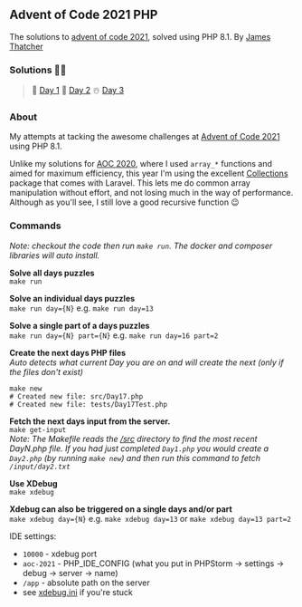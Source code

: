 ## Advent of Code 2021 PHP
The solutions to [advent of code 2021](https://adventofcode.com/2021), solved using PHP 8.1. By [James Thatcher](http://github.com/jthatch)

### Solutions 🥳🎉
> 🎄 [Day 1](/src/Day1.php) 🎅 [Day 2](/src/Day2.php) ☃️ [Day 3](/src/Day3.php)
>

### About
My attempts at tacking the awesome challenges at [Advent of Code 2021](https://adventofcode.com/2021/day/1) using PHP 8.1.

Unlike my solutions for [AOC 2020](https://github.com/jthatch/advent-of-code-php-2020), where I used `array_*` 
functions and aimed for maximum efficiency, this year I'm using the excellent 
[Collections](https://laravel.com/docs/9.x/collections) package that comes with Laravel. This lets me do common
array manipulation without effort, and not losing much in the way of performance. Although as you'll see, I still love
a good recursive function 😉


### Commands
_Note: checkout the code then run `make run`. The docker and composer libraries will auto install._  

**Solve all days puzzles**  
`make run`

**Solve an individual days puzzles**  
`make run day={N}` e.g. `make run day=13`

**Solve a single part of a days puzzles**  
`make run day={N} part={N}` e.g. `make run day=16 part=2`

**Create the next days PHP files**  
_Auto detects what current Day you are on and will create the next (only if the files don't exist)_
```shell
make new
# Created new file: src/Day17.php
# Created new file: tests/Day17Test.php
```

**Fetch the next days input from the server.**  
`make get-input`  
_Note: The Makefile reads the [/src](/src) directory to find the most recent DayN.php file. If you had just completed `Day1.php` you would create a `Day2.php` (by running `make new`) and then run this command to fetch `/input/day2.txt`_

**Use XDebug**  
`make xdebug`  

**Xdebug can also be triggered on a single days and/or part**  
`make xdebug day={N}` e.g. `make xdebug day=13` or `make xdebug day=13 part=2`

IDE settings:
- `10000` - xdebug port 
- `aoc-2021` - PHP_IDE_CONFIG (what you put in PHPStorm -> settings -> debug -> server -> name)
- `/app` - absolute path on the server  
- see [xdebug.ini](/xdebug.ini) if you're stuck